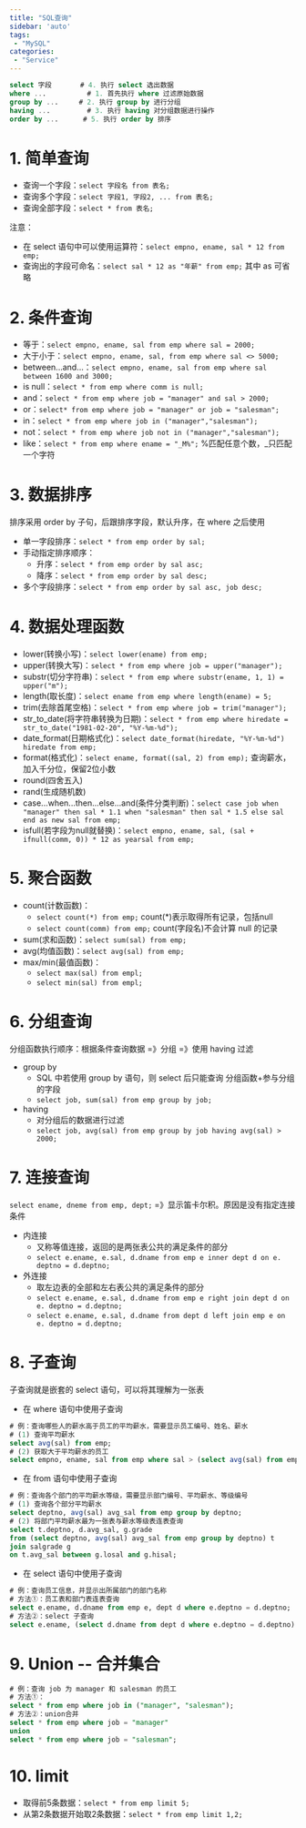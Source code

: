 ```yaml
---
title: "SQL查询"
sidebar: 'auto'
tags:
 - "MySQL"
categories: 
 - "Service"
---
```


```sql
select 字段       # 4. 执行 select 选出数据
where ...          # 1. 首先执行 where 过滤原始数据
group by ...     # 2. 执行 group by 进行分组
having ...         # 3. 执行 having 对分组数据进行操作 
order by ...      # 5. 执行 order by 排序
```

# 1. 简单查询

* 查询一个字段：`select 字段名 from 表名;`
* 查询多个字段：`select 字段1, 字段2, ... from 表名;`
* 查询全部字段：`select * from 表名;`

注意：
* 在 select 语句中可以使用运算符：`select empno, ename, sal * 12 from emp;`
* 查询出的字段可命名：`select sal * 12 as "年薪" from emp;` 其中 as 可省略

# 2. 条件查询

* 等于：`select empno, ename, sal from emp where sal = 2000;`
* 大于小于：`select empno, ename, sal, from emp where sal <> 5000;` 
* between...and...：`select empno, ename, sal from emp where sal between 1600 and 3000;`
* is null：`select * from emp where comm is null;`
* and：`select * from emp where job = "manager" and sal > 2000;`
* or：`select* from emp where job = "manager" or job = "salesman";`
* in：`select * from emp where job in ("manager","salesman");`
* not：`select * from emp where job not in ("manager","salesman");`
* like：`select * from emp where ename = "_M%";` %匹配任意个数，_只匹配一个字符

# 3. 数据排序

排序采用 order by 子句，后跟排序字段，默认升序，在 where 之后使用

* 单一字段排序：`select * from emp order by sal;`
* 手动指定排序顺序：
	* 升序：`select * from emp order by sal asc;`
	* 降序：`select * from emp order by sal desc;`
* 多个字段排序：`select * from emp order by sal asc, job desc;`

# 4. 数据处理函数

* lower(转换小写)：`select lower(ename) from emp;`
* upper(转换大写)：`select * from emp where job = upper("manager");`
* substr(切分字符串)：`select * from emp where substr(ename, 1, 1) = upper("m");`
* length(取长度)：`select ename from emp where length(ename) = 5;`
* trim(去除首尾空格)：`select * from emp where job = trim("manager");`
* str_to_date(将字符串转换为日期)：`select * from emp where hiredate = str_to_date("1981-02-20", "%Y-%m-%d");`
* date_format(日期格式化)：`select date_format(hiredate, "%Y-%m-%d") hiredate from emp;`
* format(格式化)：`select ename, format((sal, 2) from emp);` 查询薪水，加入千分位，保留2位小数
* round(四舍五入)
* rand(生成随机数)
* case...when...then...else...and(条件分类判断)：`select case job when "manager" then sal * 1.1 when "salesman" then sal * 1.5 else sal end as new sal from emp;`
* isfull(若字段为null就替换)：`select empno, ename, sal, (sal + ifnull(comm, 0)) * 12 as yearsal from emp;`

# 5. 聚合函数

* count(计数函数)：
	* `select count(*) from emp;` count(*)表示取得所有记录，包括null
	* `select count(comm) from emp;` count(字段名)不会计算 null 的记录
* sum(求和函数)：`select sum(sal) from emp;`
* avg(均值函数)：`select avg(sal) from emp;`
* max/min(最值函数)：
	* `select max(sal) from empl;`
	* `select min(sal) from empl;`

# 6. 分组查询

分组函数执行顺序：根据条件查询数据 =》分组 =》使用 having 过滤
 
* group by
	* SQL 中若使用 group by 语句，则 select 后只能查询 分组函数+参与分组的字段
	* `select job, sum(sal) from emp group by job;`
* having
	* 对分组后的数据进行过滤
	* `select job, avg(sal) from emp group by job having avg(sal) > 2000;`


# 7. 连接查询

`select ename, dneme from emp, dept;` =》显示笛卡尔积。原因是没有指定连接条件

* 内连接
	* 又称等值连接，返回的是两张表公共的满足条件的部分
	* `select e.ename, e.sal, d.dname from emp e inner dept d on e. deptno = d.deptno;`
* 外连接
	* 取左边表的全部和左右表公共的满足条件的部分
	* `select e.ename, e.sal, d.dname from emp e right join dept d on e. deptno = d.deptno;`
	* `select e.ename, e.sal, d.dname from dept d left join emp e on e. deptno = d.deptno;`
	
	
# 8. 子查询

子查询就是嵌套的 select 语句，可以将其理解为一张表

* 在 where 语句中使用子查询
```sql
# 例：查询哪些人的薪水高于员工的平均薪水，需要显示员工编号、姓名、薪水
# (1) 查询平均薪水
select avg(sal) from emp;
# (2) 获取大于平均薪水的员工
select empno, ename, sal from emp where sal > (select avg(sal) from emp);
```

* 在 from 语句中使用子查询
```sql
# 例：查询各个部门的平均薪水等级，需要显示部门编号、平均薪水、等级编号
# (1) 查询各个部分平均薪水
select deptno, avg(sal) avg_sal from emp group by deptno;
# (2) 将部门平均薪水最为一张表与薪水等级表连表查询
select t.deptno, d.avg_sal, g.grade
from (select deptno, avg(sal) avg_sal from emp group by deptno) t
join salgrade g
on t.avg_sal between g.losal and g.hisal;
```

* 在 select 语句中使用子查询
```sql
# 例：查询员工信息，并显示出所属部门的部门名称
# 方法①：员工表和部门表连表查询
select e.ename, d.dname from emp e, dept d where e.deptno = d.deptno;
# 方法②：select 子查询
select e.ename, (select d.dname from dept d where e.deptno = d.deptno) as dname from emp e;
```

# 9. Union -- 合并集合

```sql
# 例：查询 job 为 manager 和 salesman 的员工
# 方法①：
select * from emp where job in ("manager", "salesman");
# 方法②：union合并
select * from emp where job = "manager"
union
select * from emp where job = "salesman";
```

# 10. limit

* 取得前5条数据：`select * from emp limit 5;`
* 从第2条数据开始取2条数据：`select * from emp limit 1,2;`







